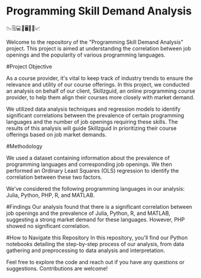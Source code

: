 # Programming Skill Demand Analysis
:chart_with_downwards_trend::spiral_notepad::computer::minidisc::desktop_computer::floppy_disk::bookmark_tabs::chart_with_upwards_trend:

Welcome to the repository of the "Programming Skill Demand Analysis" project. This project is aimed at understanding the correlation between job openings and the popularity of various programming languages.

#Project Objective

As a course provider, it's vital to keep track of industry trends to ensure the relevance and utility of our course offerings. In this project, we conducted an analysis on behalf of our client, Skillzguid, an online programming course provider, to help them align their courses more closely with market demand.

We utilized data analysis techniques and regression models to identify significant correlations between the prevalence of certain programming languages and the number of job openings requiring these skills. The results of this analysis will guide Skillzguid in prioritizing their course offerings based on job market demands.

#Methodology

We used a dataset containing information about the prevalence of programming languages and corresponding job openings. We then performed an Ordinary Least Squares (OLS) regression to identify the correlation between these two factors.

We've considered the following programming languages in our analysis: Julia, Python, PHP, R, and MATLAB.

#Findings
Our analysis found that there is a significant correlation between job openings and the prevalence of Julia, Python, R, and MATLAB, suggesting a strong market demand for these languages. However, PHP showed no significant correlation.

#How to Navigate this Repository
In this repository, you'll find our Python notebooks detailing the step-by-step process of our analysis, from data gathering and preprocessing to data analysis and interpretation.

Feel free to explore the code and reach out if you have any questions or suggestions. Contributions are welcome!


